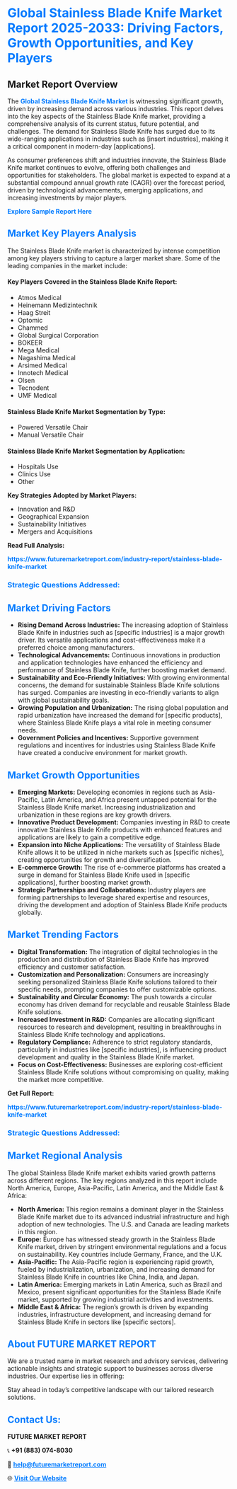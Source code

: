 <h1 style="color: #007BFF;">Global Stainless Blade Knife Market Report 2025-2033: Driving Factors, Growth Opportunities, and Key Players</h1>

<section id="overview">
<h2>Market Report Overview</h2>
<p>The <a href="https://www.futuremarketreport.com/industry-report/stainless-blade-knife-market" style="color: #007BFF; text-decoration: none;"><strong>Global Stainless Blade Knife Market</strong></a> is witnessing significant growth, driven by increasing demand across various industries. This report delves into the key aspects of the Stainless Blade Knife market, providing a comprehensive analysis of its current status, future potential, and challenges. The demand for Stainless Blade Knife has surged due to its wide-ranging applications in industries such as [insert industries], making it a critical component in modern-day [applications].</p>
<p>As consumer preferences shift and industries innovate, the Stainless Blade Knife market continues to evolve, offering both challenges and opportunities for stakeholders. The global market is expected to expand at a substantial compound annual growth rate (CAGR) over the forecast period, driven by technological advancements, emerging applications, and increasing investments by major players.</p>
</section>

<section id="overview">
<p><a href="https://www.futuremarketreport.com/request-sample/reportId=32783" style="color: #007BFF; text-decoration: none;"><strong>Explore Sample Report Here</strong></a></p>
</section>

<section id="key-players">
<h2 style="color: #007BFF;">Market Key Players Analysis</h2>
<p>The Stainless Blade Knife market is characterized by intense competition among key players striving to capture a larger market share. Some of the leading companies in the market include:</p>
<h4>Key Players Covered in the Stainless Blade Knife Report:</h4>
<ul><li>Atmos Medical</li><li>Heinemann Medizintechnik</li><li>Haag Streit</li><li>Optomic</li><li>Chammed</li><li>Global Surgical Corporation</li><li>BOKEER</li><li>Mega Medical</li><li>Nagashima Medical</li><li>Arsimed Medical</li><li>Innotech Medical</li><li>Olsen</li><li>Tecnodent</li><li>UMF Medical</li></ul>
<h4>Stainless Blade Knife Market Segmentation by Type:</h4>
<ul><li>Powered Versatile Chair</li><li>Manual Versatile Chair</li></ul>

<h4>Stainless Blade Knife Market Segmentation by Application:</h4>
<ul><li>Hospitals Use</li><li>Clinics Use</li><li>Other</li></ul>
<p><strong>Key Strategies Adopted by Market Players:</strong></p>
<ul>
<li>Innovation and R&D</li>
<li>Geographical Expansion</li>
<li>Sustainability Initiatives</li>
<li>Mergers and Acquisitions</li>
</ul>
</section>

<section>
<p><strong>Read Full Analysis: </strong></p><a href="https://www.futuremarketreport.com/industry-report/stainless-blade-knife-market" style="color: #007BFF; text-decoration: none;"><strong>https://www.futuremarketreport.com/industry-report/stainless-blade-knife-market</strong></a>
<h3 style="color: #007BFF;">Strategic Questions Addressed:</h3>
</section>

<section id="driving-factors">
<h2 style="color: #007BFF;">Market Driving Factors</h2>
<ul>
<li><strong>Rising Demand Across Industries:</strong> The increasing adoption of Stainless Blade Knife in industries such as [specific industries] is a major growth driver. Its versatile applications and cost-effectiveness make it a preferred choice among manufacturers.</li>
<li><strong>Technological Advancements:</strong> Continuous innovations in production and application technologies have enhanced the efficiency and performance of Stainless Blade Knife, further boosting market demand.</li>
<li><strong>Sustainability and Eco-Friendly Initiatives:</strong> With growing environmental concerns, the demand for sustainable Stainless Blade Knife solutions has surged. Companies are investing in eco-friendly variants to align with global sustainability goals.</li>
<li><strong>Growing Population and Urbanization:</strong> The rising global population and rapid urbanization have increased the demand for [specific products], where Stainless Blade Knife plays a vital role in meeting consumer needs.</li>
<li><strong>Government Policies and Incentives:</strong> Supportive government regulations and incentives for industries using Stainless Blade Knife have created a conducive environment for market growth.</li>
</ul>
</section>

<section id="growth-opportunities">
<h2 style="color: #007BFF;">Market Growth Opportunities</h2>
<ul>
<li><strong>Emerging Markets:</strong> Developing economies in regions such as Asia-Pacific, Latin America, and Africa present untapped potential for the Stainless Blade Knife market. Increasing industrialization and urbanization in these regions are key growth drivers.</li>
<li><strong>Innovative Product Development:</strong> Companies investing in R&D to create innovative Stainless Blade Knife products with enhanced features and applications are likely to gain a competitive edge.</li>
<li><strong>Expansion into Niche Applications:</strong> The versatility of Stainless Blade Knife allows it to be utilized in niche markets such as [specific niches], creating opportunities for growth and diversification.</li>
<li><strong>E-commerce Growth:</strong> The rise of e-commerce platforms has created a surge in demand for Stainless Blade Knife used in [specific applications], further boosting market growth.</li>
<li><strong>Strategic Partnerships and Collaborations:</strong> Industry players are forming partnerships to leverage shared expertise and resources, driving the development and adoption of Stainless Blade Knife products globally.</li>
</ul>
</section>

<section id="trending-factors">
<h2 style="color: #007BFF;">Market Trending Factors</h2>
<ul>
<li><strong>Digital Transformation:</strong> The integration of digital technologies in the production and distribution of Stainless Blade Knife has improved efficiency and customer satisfaction.</li>
<li><strong>Customization and Personalization:</strong> Consumers are increasingly seeking personalized Stainless Blade Knife solutions tailored to their specific needs, prompting companies to offer customizable options.</li>
<li><strong>Sustainability and Circular Economy:</strong> The push towards a circular economy has driven demand for recyclable and reusable Stainless Blade Knife solutions.</li>
<li><strong>Increased Investment in R&D:</strong> Companies are allocating significant resources to research and development, resulting in breakthroughs in Stainless Blade Knife technology and applications.</li>
<li><strong>Regulatory Compliance:</strong> Adherence to strict regulatory standards, particularly in industries like [specific industries], is influencing product development and quality in the Stainless Blade Knife market.</li>
<li><strong>Focus on Cost-Effectiveness:</strong> Businesses are exploring cost-efficient Stainless Blade Knife solutions without compromising on quality, making the market more competitive.</li>
</ul>
</section>

<section>
<p><strong>Get Full Report: </strong></p><a href="https://www.futuremarketreport.com/industry-report/stainless-blade-knife-market" style="color: #007BFF; text-decoration: none;"><strong>https://www.futuremarketreport.com/industry-report/stainless-blade-knife-market</strong></a>
<h3 style="color: #007BFF;">Strategic Questions Addressed:</h3>
</section>


<section id="regional-analysis">
<h2 style="color: #007BFF;">Market Regional Analysis</h2>
<p>The global Stainless Blade Knife market exhibits varied growth patterns across different regions. The key regions analyzed in this report include North America, Europe, Asia-Pacific, Latin America, and the Middle East & Africa:</p>
<ul>
<li><strong>North America:</strong> This region remains a dominant player in the Stainless Blade Knife market due to its advanced industrial infrastructure and high adoption of new technologies. The U.S. and Canada are leading markets in this region.</li>
<li><strong>Europe:</strong> Europe has witnessed steady growth in the Stainless Blade Knife market, driven by stringent environmental regulations and a focus on sustainability. Key countries include Germany, France, and the U.K.</li>
<li><strong>Asia-Pacific:</strong> The Asia-Pacific region is experiencing rapid growth, fueled by industrialization, urbanization, and increasing demand for Stainless Blade Knife in countries like China, India, and Japan.</li>
<li><strong>Latin America:</strong> Emerging markets in Latin America, such as Brazil and Mexico, present significant opportunities for the Stainless Blade Knife market, supported by growing industrial activities and investments.</li>
<li><strong>Middle East & Africa:</strong> The region’s growth is driven by expanding industries, infrastructure development, and increasing demand for Stainless Blade Knife in sectors like [specific sectors].</li>
</ul>
</section>

<footer>
<h2 style="color: #007BFF;">About FUTURE MARKET REPORT</h2>
<p>We are a trusted name in market research and advisory services, delivering actionable insights and strategic support to businesses across diverse industries. Our expertise lies in offering:</p>

<p>Stay ahead in today’s competitive landscape with our tailored research solutions.</p>

<h2 style="color: #007BFF;">Contact Us:</h2>
<p><strong>FUTURE MARKET REPORT</strong></p>
<p>📞 <strong>+91 (883) 074-8030</strong></p>
<p>📧 <strong><a href="mailto:help@futuremarketreport.com" style="color: #007BFF;">help@futuremarketreport.com</a></strong></p>
<p>🌐 <strong><a href="https://www.futuremarketreport.com/" style="color: #007BFF;">Visit Our Website</a></strong></p>
</footer>